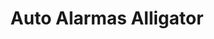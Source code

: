 ---
title: "Auto Alarmas Alligator"
url: /cholula-puebla/auto-alarmas-alligator/
shop: reparación de automóviles
---
